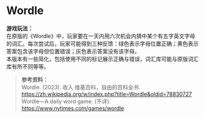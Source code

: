 # Wordle

**游戏玩法：**  
在原版的《Wordle》中，玩家要在一天内用六次机会内猜中某个有五字英文字母的词汇。每次尝试后，玩家可能得到三种反馈：绿色表示字母位置正确；黄色表示答案包含该字母但位置错误；灰色表示答案没有该字母。  
本版本有一些简化，包括使用不同的标记展示正确与错误，词汇库可能与原版词汇库有所不同等等。  

> **参考资料：**  
Wordle. (2023). 收入 维基百科，自由的百科全书. https://zh.wikipedia.org/w/index.php?title=Wordle&oldid=78830727  
Wordle—A daily word game. (不详). https://www.nytimes.com/games/wordle
